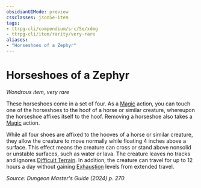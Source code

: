 ```yaml
---
obsidianUIMode: preview
cssclasses: json5e-item
tags:
- ttrpg-cli/compendium/src/5e/xdmg
- ttrpg-cli/item/rarity/very-rare
aliases: 
- "Horseshoes of a Zephyr"
---
```

# Horseshoes of a Zephyr
*Wondrous item, very rare*  


These horseshoes come in a set of four. As a [Magic](actions.md#Magic) action, you can touch one of the horseshoes to the hoof of a horse or similar creature, whereupon the horseshoe affixes itself to the hoof. Removing a horseshoe also takes a [Magic](actions.md#Magic) action.

While all four shoes are affixed to the hooves of a horse or similar creature, they allow the creature to move normally while floating 4 inches above a surface. This effect means the creature can cross or stand above nonsolid or unstable surfaces, such as water or lava. The creature leaves no tracks and ignores [Difficult Terrain](difficult-terrain-xphb.md). In addition, the creature can travel for up to 12 hours a day without gaining [Exhaustion](conditions.md#Exhaustion) levels from extended travel.

*Source: Dungeon Master's Guide (2024) p. 270*